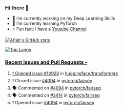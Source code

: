 ### Hi there 👋


<!-- **aflah02/aflah02** is a ✨ _special_ ✨ repository because its `README.md` (this file) appears on your GitHub profile. -->

<!-- Here are some ideas to get you started: -->

- 🔭 I’m currently working on my Deep Learning Skills
- 🌱 I’m currently learning PyTorch
- ⚡ Fun fact: I have a [Youtube Channel](https://www.youtube.com/channel/UCwab-Xf38Sd7QsxVPoS0cgA)
<!-- - 👯 I’m looking to collaborate on  -->
<!-- - 🤔 I’m looking for help with ... -->
<!-- - 💬 Ask me about ... -->
<!-- - 📫 How to reach me: ... -->
<!-- - 😄 Pronouns: ... -->

<!--  -->

[![Aflah's GitHub stats](https://github-readme-stats.vercel.app/api?username=aflah02&hide=stars&count_private=true&show_icons=true&theme=dark)](https://github.com/anuraghazra/github-readme-stats)

[![Top Langs](https://github-readme-stats.vercel.app/api/top-langs/?username=aflah02&theme=dark&layout=compact)](https://github.com/anuraghazra/github-readme-stats)
<a href="https://github.com/anuraghazra/github-readme-stats">

 ### Recent Issues and Pull Requests - 
<!--START_SECTION:activity-->
1. ❗️ Opened issue [#14926](https://github.com/huggingface/transformers/issues/14926) in [huggingface/transformers](https://github.com/huggingface/transformers)
2. ❗️ Closed issue [#4094](https://github.com/pytorch/fairseq/issues/4094) in [pytorch/fairseq](https://github.com/pytorch/fairseq)
3. 🗣 Commented on [#4094](https://github.com/pytorch/fairseq/issues/4094) in [pytorch/fairseq](https://github.com/pytorch/fairseq)
4. 🗣 Commented on [#2414](https://github.com/pytorch/fairseq/issues/2414) in [pytorch/fairseq](https://github.com/pytorch/fairseq)
5. ❗️ Opened issue [#4094](https://github.com/pytorch/fairseq/issues/4094) in [pytorch/fairseq](https://github.com/pytorch/fairseq)
<!--END_SECTION:activity-->
